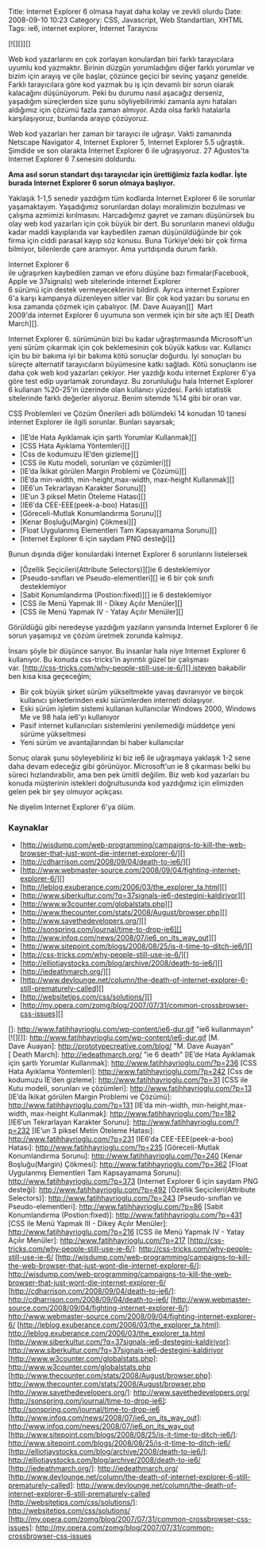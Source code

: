 Title: Internet Explorer 6 olmasa hayat daha kolay ve zevkli olurdu
Date: 2008-09-10 10:23
Category: CSS, Javascript, Web Standartları, XHTML
Tags: ie6, internet explorer, İnternet Tarayıcısı

[![][]][]

Web kod yazarlarını en çok zorlayan konulardan biri farklı tarayıcılara
uyumlu kod yazmaktır. Birinin düzgün yorumladığını diğer farklı yorumlar
ve bizim için arayış ve çile başlar, çözünce geçici bir sevinç yaşarız
genelde. Farklı tarayıcılara göre kod yazmak bu iş için devamlı bir
sorun olarak kalacağını düşünüyorum. Peki bu durumu nasıl aşacağız
derseniz, yaşadığım süreçlerden size şunu söyliyebilirimki zamanla aynı
hataları aldığımız için çözümü fazla zaman almıyor. Azda olsa farklı
hatalarla karşılaşıyoruz, bunlarıda arayıp çözüyoruz. 

Web kod yazarları her zaman bir tarayıcı ile uğraşır. Vakti zamanında
Netscape Navigator 4, Internet Explorer 5, Internet Explorer 5.5
uğraştık. Şimdide ve son olarakta Internet Explorer 6 ile uğraşıyoruz.
27 Ağustos'ta Internet Explorer 6 7.senesini doldurdu.

**Ama asıl sorun standart dışı tarayıcılar için ürettiğimiz fazla
kodlar. İşte burada Internet Explorer 6 sorun olmaya başlıyor.**

<!--more-->

Yaklaşık 1-1,5 senedir yazdığım tüm kodlarda Internet Explorer 6 ile
sorunlar yaşamaktayım. Yaşadığımız sorunlardan dolayı moralimizin
bozulması ve çalışma azmimizi kırılmasını. Harcadığımız gayret ve zamanı
düşünürsek bu olay web kod yazarları için çok büyük bir dert. Bu
sorunların manevi olduğu kadar maddi kayıplarıda var kaybedilen zaman
düşünüldüğünde bir çok firma için ciddi parasal kayıp söz konusu. Buna
Türkiye'deki bir çok firma bilmiyor, bilenlerde çare aramıyor. Ama
yurtdışında durum farklı.

Internet Explorer 6
ile uğraşırken kaybedilen zaman ve eforu düşüne bazı firmalar(Facebook,
Apple ve 37signals) web sitelerinde internet Explorer
6 sürümü için destek vermeyeceklerini bildirdi. Ayrıca internet Explorer
6'a karşı kampanya düzenleyen sitler var. Bir çok kod yazarı
bu sorunu en kısa zamanda çözmek için çabalıyor. [M.
Dave Auayan][]  Mart 2009'da internet Explorer 6 uyumuna
son vermek için bir site açtı IE[ Death March][].

Internet Explorer 6. sürümünün bizi bu kadar uğraştırmasında
Microsoft'un yeni sürüm çıkarmak için çok beklemesinin çok büyük katkısı
var. Kullanıcı için bu bir bakıma iyi bir bakıma kötü sonuçlar doğurdu.
İyi sonuçları bu süreçte alternatif tarayıcıların büyümesine katkı
sağladı. Kötü sonuçlarını ise daha çok web kod yazarları çekiyor. Her
yazdığı kodu internet Explorer 6'ya göre test edip uyarlamak zorundayız.
Bu zorunluluğu hala Internet Explorer 6 kullanan %20-25'in üzerinde olan
kullanıcı yüzdesi. Farklı istatistik sitelerinde farklı değerler
alıyoruz. Benim sitemde %14 gibi bir oran var. 

CSS Problemleri ve Çözüm Önerileri adlı bölümdeki 14 konudan 10 tanesi
internet Explorer ile ilgili sorunlar. Bunları sayarsak;

-   [IE’de Hata Ayıklamak için şartlı Yorumlar Kullanmak][]
-   [CSS Hata Ayıklama Yöntemleri][]
-   [Css de kodumuzu İE’den gizleme][]
-   [CSS ile Kutu modeli, sorunları ve çözümleri][]
-   [IE’da İkikat görülen Margin Problemi ve Çözümü][]
-   [IE’da min-width, min-height,max-width, max-height Kullanmak][]
-   [IE6′un Tekrarlayan Karakter Sorunu][]
-   [IE’un 3 piksel Metin Öteleme Hatası][]
-   [IE6′da CEE-EEE(peek-a-boo) Hatası][]
-   [Göreceli-Mutlak Konumlandırma Sorunu][]
-   [Kenar Boşluğu(Margin) Çökmesi][]
-   [Float Uygulanmış Elementleri Tam Kapsayamama Sorunu][]
-   [Internet Explorer 6 için saydam PNG desteği][]

Bunun dışında diğer konulardaki Internet Explorer 6 sorunlarını
listelersek

-   [Özellik Seçicileri(Attribute Selectors)][]ie 6 desteklemiyor
-   [Pseudo-sınıfları ve Pseudo-elementleri][] ie 6 bir çok sınıfı
    desteklemiyor
-   [Sabit Konumlandırma (Postion:fixed)][] ie 6 desteklemiyor
-   [CSS ile Menü Yapmak III - Dikey Açılır Menüler][]
-   [CSS ile Menü Yapmak IV - Yatay Açılır Menüler][]

Görüldüğü gibi neredeyse yazdığım yazıların yarısında Internet Explorer
6 ile sorun yaşamışız ve çözüm üretmek zorunda kalmışız. 

İnsanı şöyle bir düşünce sarıyor. Bu insanlar hala niye Internet
Explorer 6 kullanıyor. Bu konuda css-tricks'in ayrıntılı güzel bir
çalışması
var. [http://css-tricks.com/why-people-still-use-ie-6/][] isteyen
bakabilir ben kısa kısa geçeceğim;

-   Bir çok büyük şirket sürüm yükseltmekte yavaş davranıyor ve birçok
    kullanıcı şirketlerinden eski sürümlerden interneti dolaşıyor.
-   Eski sürüm işletim sistemi kullanan kullanıcılar Windows 2000,
    Windows Me ve 98 hala ie6'yı kullanıyor
-   Pasif internet kullanıcıları sistemlerini yenilemediği müddetçe yeni
    sürüme yükseltmesi 
-   Yeni sürüm ve avantajlarından bi haber kullanıcılar

Sonuç olarak şunu söyleyebiliriz ki biz ie6 ile uğraşmaya yaklaşık 1-2
sene daha devam edeceğiz gibi görünüyor. Microsoft'un ie 8 çıkarması
belki bu süreci hızlandırabilir, ama ben pek ümitli değilim. Biz web kod
yazarları bu konuda müşterinin istekleri doğrultusunda kod yazdığımız
için elimizden gelen pek bir şey olmuyor açıkçası. 

Ne diyelim Internet Explorer 6'ya ölüm.

### Kaynaklar

-   [http://wisdump.com/web-programming/campaigns-to-kill-the-web-browser-that-just-wont-die-internet-explorer-6/][]
-   [http://cdharrison.com/2008/09/04/death-to-ie6/][]
-   [http://www.webmaster-source.com/2008/09/04/fighting-internet-explorer-6/][]
-   [http://leblog.exuberance.com/2006/03/the_explorer_ta.html][]
-   [http://www.siberkultur.com/?q=37signals-ie6-destegini-kaldiriyor][]
-   [http://www.w3counter.com/globalstats.php][]
-   [http://www.thecounter.com/stats/2008/August/browser.php][]
-   [http://www.savethedevelopers.org/][]
-   [http://sonspring.com/journal/time-to-drop-ie6][]
-   [http://www.infoq.com/news/2008/07/ie6_on_its_way_out][]
-   [http://www.sitepoint.com/blogs/2008/08/25/is-it-time-to-ditch-ie6/][]
-   [http://css-tricks.com/why-people-still-use-ie-6/][]
-   [http://elliotjaystocks.com/blog/archive/2008/death-to-ie6/][]
-   [http://iedeathmarch.org/][]
-   [http://www.devlounge.net/column/the-death-of-internet-explorer-6-still-prematurely-called][]
-   [http://websitetips.com/css/solutions/][]
-   [http://my.opera.com/zomg/blog/2007/07/31/common-crossbrowser-css-issues][]

</p>

  []: http://www.fatihhayrioglu.com/wp-content/ie6-dur.gif
    "ie6 kullanmayın"
  [![][]]: http://www.fatihhayrioglu.com/wp-content/ie6-dur.gif
  [M. Dave Auayan]: http://prototypecreative.com/blog/ "M. Dave Auayan"
  [ Death March]: http://iedeathmarch.org/ "ie 6 death"
  [IE’de Hata Ayıklamak için şartlı Yorumlar Kullanmak]: http://www.fatihhayrioglu.com/?p=236
  [CSS Hata Ayıklama Yöntemleri]: http://www.fatihhayrioglu.com/?p=242
  [Css de kodumuzu İE’den gizleme]: http://www.fatihhayrioglu.com/?p=31
  [CSS ile Kutu modeli, sorunları ve çözümleri]: http://www.fatihhayrioglu.com/?p=13
  [IE’da İkikat görülen Margin Problemi ve Çözümü]: http://www.fatihhayrioglu.com/?p=131
  [IE’da min-width, min-height,max-width, max-height Kullanmak]: http://www.fatihhayrioglu.com/?p=182
  [IE6′un Tekrarlayan Karakter Sorunu]: http://www.fatihhayrioglu.com/?p=232
  [IE’un 3 piksel Metin Öteleme Hatası]: http://www.fatihhayrioglu.com/?p=231
  [IE6′da CEE-EEE(peek-a-boo) Hatası]: http://www.fatihhayrioglu.com/?p=235
  [Göreceli-Mutlak Konumlandırma Sorunu]: http://www.fatihhayrioglu.com/?p=240
  [Kenar Boşluğu(Margin) Çökmesi]: http://www.fatihhayrioglu.com/?p=362
  [Float Uygulanmış Elementleri Tam Kapsayamama Sorunu]: http://www.fatihhayrioglu.com/?p=373
  [Internet Explorer 6 için saydam PNG desteği]: http://www.fatihhayrioglu.com/?p=492
  [Özellik Seçicileri(Attribute Selectors)]: http://www.fatihhayrioglu.com/?p=243
  [Pseudo-sınıfları ve Pseudo-elementleri]: http://www.fatihhayrioglu.com/?p=86
  [Sabit Konumlandırma (Postion:fixed)]: http://www.fatihhayrioglu.com/?p=431
  [CSS ile Menü Yapmak III - Dikey Açılır Menüler]: http://www.fatihhayrioglu.com/?p=216
  [CSS ile Menü Yapmak IV - Yatay Açılır Menüler]: http://www.fatihhayrioglu.com/?p=217
  [http://css-tricks.com/why-people-still-use-ie-6/]: http://css-tricks.com/why-people-still-use-ie-6/
  [http://wisdump.com/web-programming/campaigns-to-kill-the-web-browser-that-just-wont-die-internet-explorer-6/]:    http://wisdump.com/web-programming/campaigns-to-kill-the-web-browser-that-just-wont-die-internet-explorer-6/
  [http://cdharrison.com/2008/09/04/death-to-ie6/]: http://cdharrison.com/2008/09/04/death-to-ie6/
  [http://www.webmaster-source.com/2008/09/04/fighting-internet-explorer-6/]:    http://www.webmaster-source.com/2008/09/04/fighting-internet-explorer-6/
  [http://leblog.exuberance.com/2006/03/the_explorer_ta.html]: http://leblog.exuberance.com/2006/03/the_explorer_ta.html
  [http://www.siberkultur.com/?q=37signals-ie6-destegini-kaldiriyor]: http://www.siberkultur.com/?q=37signals-ie6-destegini-kaldiriyor
  [http://www.w3counter.com/globalstats.php]: http://www.w3counter.com/globalstats.php
  [http://www.thecounter.com/stats/2008/August/browser.php]: http://www.thecounter.com/stats/2008/August/browser.php
  [http://www.savethedevelopers.org/]: http://www.savethedevelopers.org/
  [http://sonspring.com/journal/time-to-drop-ie6]: http://sonspring.com/journal/time-to-drop-ie6
  [http://www.infoq.com/news/2008/07/ie6_on_its_way_out]: http://www.infoq.com/news/2008/07/ie6_on_its_way_out
  [http://www.sitepoint.com/blogs/2008/08/25/is-it-time-to-ditch-ie6/]: http://www.sitepoint.com/blogs/2008/08/25/is-it-time-to-ditch-ie6/
  [http://elliotjaystocks.com/blog/archive/2008/death-to-ie6/]: http://elliotjaystocks.com/blog/archive/2008/death-to-ie6/
  [http://iedeathmarch.org/]: http://iedeathmarch.org/
  [http://www.devlounge.net/column/the-death-of-internet-explorer-6-still-prematurely-called]:    http://www.devlounge.net/column/the-death-of-internet-explorer-6-still-prematurely-called
  [http://websitetips.com/css/solutions/]: http://websitetips.com/css/solutions/
  [http://my.opera.com/zomg/blog/2007/07/31/common-crossbrowser-css-issues]:    http://my.opera.com/zomg/blog/2007/07/31/common-crossbrowser-css-issues
